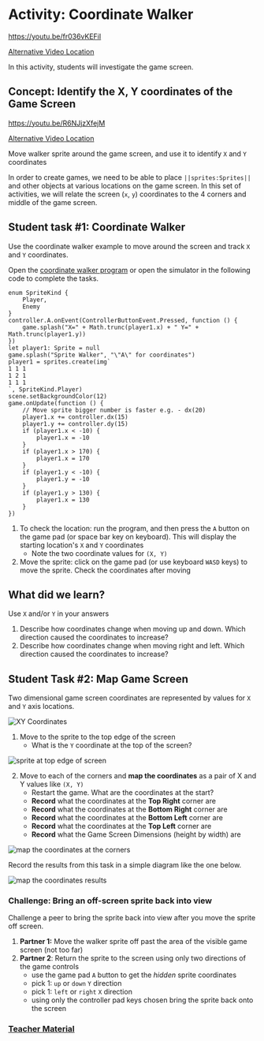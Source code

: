 # Activity: Coordinate Walker

https://youtu.be/fr036vKEFiI

[Alternative Video Location](https://aka.ms/40544a-03_coordinate_walker_intro_final)

In this activity, students will investigate the game screen.

## Concept: Identify the X, Y coordinates of the Game Screen 

https://youtu.be/R6NJjzXfejM

[Alternative Video Location](https://aka.ms/40544a-coordinate-walker)

Move walker sprite around the game screen, and use it to identify `X` and `Y` coordinates

In order to create games, we need to be able to place ``||sprites:Sprites||`` and other objects at various locations on the game screen. In this set of activities, we will relate the screen (`x`, `y`) coordinates to the 4 corners and middle of the game screen.

## Student task #1: Coordinate Walker

Use the coordinate walker example to move around the screen and track `X` and `Y` coordinates.

Open the [coordinate walker program](https://makecode.com/_huXKRL3r24iC) or open the simulator in the following code to complete the tasks.

```blocks
enum SpriteKind {
    Player,
    Enemy
}
controller.A.onEvent(ControllerButtonEvent.Pressed, function () {
    game.splash("X=" + Math.trunc(player1.x) + " Y=" + Math.trunc(player1.y))
})
let player1: Sprite = null
game.splash("Sprite Walker", "\"A\" for coordinates")
player1 = sprites.create(img`
1 1 1 
1 2 1 
1 1 1 
`, SpriteKind.Player)
scene.setBackgroundColor(12)
game.onUpdate(function () {
    // Move sprite bigger number is faster e.g. - dx(20)
    player1.x += controller.dx(15)
    player1.y += controller.dy(15)
    if (player1.x < -10) {
        player1.x = -10
    }
    if (player1.x > 170) {
        player1.x = 170
    }
    if (player1.y < -10) {
        player1.y = -10
    }
    if (player1.y > 130) {
        player1.x = 130
    }
})
```

1. To check the location: run the program, and then press the `A` button on the game pad (or space bar key on keyboard). This will display the starting location's `X` and `Y` coordinates
    * Note the two coordinate values for `(X, Y)`
2. Move the sprite: click on the game pad (or use keyboard `WASD` keys) to move the sprite. Check the coordinates after moving

## What did we learn?

Use `X` and/or `Y` in your answers 

1. Describe how coordinates change when moving up and down. Which direction caused the coordinates to increase?
2. Describe how coordinates change when moving right and left. Which direction caused the coordinates to increase?

## Student Task #2: Map Game Screen

Two dimensional game screen coordinates are represented by values for `X` and `Y` axis locations.

![XY Coordinates](/static/courses/csintro/sprites/coordinates.png)

1. Move to the sprite to the top edge of the screen
    * What is the `Y` coordinate at the top of the screen?

![sprite at top edge of screen](/static/courses/csintro/sprites/coordinate-edge.png)

2. Move to each of the corners and **map the coordinates** as a pair of X and Y values like `(X, Y)`
    * Restart the game. What are the coordinates at the start?
    * **Record** what the coordinates at the **Top Right** corner are
    * **Record** what the coordinates at the **Bottom Right** corner are
    * **Record** what the coordinates at the **Bottom Left** corner are
    * **Record** what the coordinates at the **Top Left** corner are
    * **Record** what the Game Screen Dimensions (height by width) are

![map the coordinates at the corners](/static/courses/csintro/sprites/coordinates-map.png)

Record the results from this task in a simple diagram like the one below.

![map the coordinates results](/static/courses/csintro/sprites/record-coordinates.png)

### Challenge: Bring an off-screen sprite back into view

Challenge a peer to bring the sprite back into view after you move the sprite off screen.

1. **Partner 1:** Move the walker sprite off past the area of the visible game screen (not too far)
2. **Partner 2**: Return the sprite to the screen using only two directions of the game controls
    * use the game pad `A` button to get the *hidden* sprite coordinates
    * pick 1: `up` or `down` `Y` direction
    * pick 1: `left` or `right`  `X` direction
    * using only the controller pad keys chosen bring the sprite back onto the screen

### [Teacher Material](/courses/csintro/about/teachers)